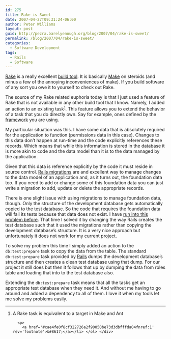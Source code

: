 ```yaml
---
id: 275
title: Rake is Sweet
date: 2007-04-27T09:31:24-06:00
author: Peter Williams
layout: post
guid: http://pezra.barelyenough.org/blog/2007/04/rake-is-sweet/
permalink: /blog/2007/04/rake-is-sweet/
categories:
  - Software Development
tags:
  - Rails
  - Software
---
```

[Rake](http://docs.rubyrake.org/) is a really excellent [build tool](http://en.wikipedia.org/wiki/Build_tool). It is basically [Make](http://en.wikipedia.org/wiki/Make) on steroids (and minus a few of the annoying inconveniences of make). If you build software of any sort you owe it to yourself to check out Rake.

The source of my Rake related euphoria today is that I just used a feature of Rake that is not available in any other build tool that I know. Namely, I added an action to an existing task<sup id='cae4fe0f8cf322726a2f90050be73d3dbfffda04fnref:1'><a href='#cae4fe0f8cf322726a2f90050be73d3dbfffda04fn:1' rel='footnote'>1</a></sup>. This feature allows you to extend the behavior of a task that you do directly own. Say for example, ones defined by the [framework](http://rubyonrails.org) you are using.

My particular situation was this. I have some data that is absolutely required for the application to function (permissions data in this case). Changes to this data don&#8217;t happen at run-time and the code explicitly references these records. Which means that while this information is stored in the database it is more akin to code and the data model than it is to the data managed by the application.

Given that this data is reference explicitly by the code it must reside in source control. [Rails migrations](http://wiki.rubyonrails.org/rails/pages/UnderstandingMigrations) are and excellent way to manage changes to the data model of an application and, as it turns out, the foundation data too. If you need to add or change some of this foundation data you can just write a migration to add, update or delete the appropriate records.

There is one slight issue with using migrations to manage foundation data, though. Only the structure of the development database gets automatically copied to the test database. So the code that requires the foundation data will fail its tests because that data does not exist. I have [run into this problem before](http://pezra.barelyenough.org/blog/2006/03/structural-data-in-rails/). That time I solved it by changing the way Rails creates the test database such that it used the migrations rather than copying the development database&#8217;s structure. It is a very nice approach but unfortunately it does not work for my current project.

To solve my problem this time I simply added an action to the `db:test:prepare` task to copy the data from the table. The standard `db:test:prepare` task provided by [Rails](http://rubyonrails.org) dumps the development database&#8217;s structure and then creates a clean test database using that dump. For our project it still does but then it follows that up by dumping the data from roles table and loading that into to the test database also.

Extending the `db:test:prepare` task means that all the tasks get an appropriate test database when they need it. And without me having to go around and added a dependency to all of them. I love it when my tools let me solve my problems easily.

<div class='footnotes'>
  <hr />
  
  <ol>
    <li id='cae4fe0f8cf322726a2f90050be73d3dbfffda04fn:1'>
      <p>
        A Rake task is equivalent to a target in Make and Ant
      </p>
      
      <p>
        <a href='#cae4fe0f8cf322726a2f90050be73d3dbfffda04fnref:1' rev='footnote'>&#8617;</a></li> </ol> </div>